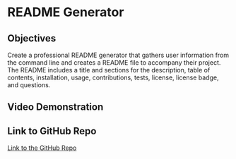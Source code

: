 # README Generator

## Objectives
Create a professional README generator that gathers user information from the command line and creates a README file to accompany their project. The README includes a title and sections for the description, table of contents, installation, usage, contributions, tests, license, license badge, and questions.

## Video Demonstration


## Link to GitHub Repo
[Link to the GitHub Repo](https://github.com/erikaosterbur/readme-generator.git)